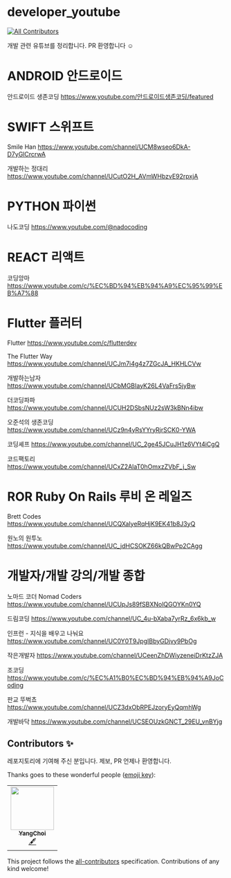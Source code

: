 # developer_youtube
<!-- ALL-CONTRIBUTORS-BADGE:START - Do not remove or modify this section -->
[![All Contributors](https://img.shields.io/badge/all_contributors-1-orange.svg?style=flat-square)](#contributors-)
<!-- ALL-CONTRIBUTORS-BADGE:END -->

개발 관련 유튜브를 정리합니다.
PR 환영합니다 ☺️

# ANDROID 안드로이드

안드로이드 생존코딩
https://www.youtube.com/안드로이드생존코딩/featured

# SWIFT 스위프트

Smile Han
https://www.youtube.com/channel/UCM8wseo6DkA-D7yGlCrcrwA

개발하는 정대리
https://www.youtube.com/channel/UCutO2H_AVmWHbzvE92rpxjA


# PYTHON 파이썬

나도코딩
https://www.youtube.com/@nadocoding




# REACT 리액트

코딩앙마
https://www.youtube.com/c/%EC%BD%94%EB%94%A9%EC%95%99%EB%A7%88



# Flutter 플러터

Flutter
https://www.youtube.com/c/flutterdev

The Flutter Way
https://www.youtube.com/channel/UCJm7i4g4z7ZGcJA_HKHLCVw

개발하는남자
https://www.youtube.com/channel/UCbMGBIayK26L4VaFrs5jyBw

더코딩파파
https://www.youtube.com/channel/UCUH2DSbsNUz2sW3kBNn4ibw

오준석의 생존코딩
https://www.youtube.com/channel/UCz9n4yRsYYryRjrSCK0-YWA

코딩셰프
https://www.youtube.com/channel/UC_2ge45JCuJH1z6VYt4iCgQ

코드팩토리
https://www.youtube.com/channel/UCxZ2AlaT0hOmxzZVbF_j_Sw

# ROR Ruby On Rails 루비 온 레일즈

Brett Codes
https://www.youtube.com/channel/UCQXaIyeRqHjK9EK41b8J3yQ

원노의 원투노
https://www.youtube.com/channel/UC_jdHCSOKZ66kQBwPp2CAgg

# 개발자/개발 강의/개발 종합

노마드 코더 Nomad Coders
https://www.youtube.com/channel/UCUpJs89fSBXNolQGOYKn0YQ

드림코딩
https://www.youtube.com/channel/UC_4u-bXaba7yrRz_6x6kb_w

인프런 - 지식을 배우고 나눠요
https://www.youtube.com/channel/UC0Y0T9JpgIBbyGDjvy9PbOg

작은개발자
https://www.youtube.com/channel/UCeenZhDWiyzeneiDrKtzZJA

조코딩
https://www.youtube.com/c/%EC%A1%B0%EC%BD%94%EB%94%A9JoCoding

판교 뚜벅쵸
https://www.youtube.com/channel/UCZ3dxObRPEJzoryEyQqmhWg

개발바닥
https://www.youtube.com/channel/UCSEOUzkGNCT_29EU_vnBYjg

## Contributors ✨

레포지토리에 기여해 주신 분입니다. 제보, PR 언제나 환영합니다.

Thanks goes to these wonderful people ([emoji key](https://allcontributors.org/docs/en/emoji-key)):

<!-- ALL-CONTRIBUTORS-LIST:START - Do not remove or modify this section -->
<!-- prettier-ignore-start -->
<!-- markdownlint-disable -->
<table>
  <tr>
    <td align="center"><a href="https://github.com/YangChoi"><img src="https://avatars.githubusercontent.com/u/48708746?v=4?s=100" width="100px;" alt=""/><br /><sub><b>YangChoi</b></sub></a><br /><a href="#content-YangChoi" title="Content">🖋</a></td>
  </tr>
</table>

<!-- markdownlint-restore -->
<!-- prettier-ignore-end -->

<!-- ALL-CONTRIBUTORS-LIST:END -->

This project follows the [all-contributors](https://github.com/all-contributors/all-contributors) specification. Contributions of any kind welcome!
